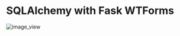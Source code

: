 # SQLAlchemy with Fask WTForms




















![image_view](https://github.com/isfar17/Flask_Tutorial/blob/master/02.Flask_SqlAlchemy/5.flask_sql_wtform(afrer%20wtform%20part)/image/form_view.jpg)
